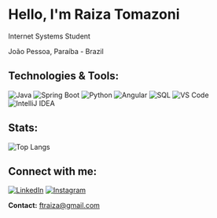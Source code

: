 # Hello, I'm Raiza Tomazoni

Internet Systems Student

João Pessoa, Paraíba - Brazil  

## Technologies & Tools:
![Java](https://img.shields.io/badge/-Java-007396?style=flat&logo=java&logoColor=white)
![Spring Boot](https://img.shields.io/badge/-Spring%20Boot-6DB33F?style=flat&logo=spring-boot&logoColor=white)
![Python](https://img.shields.io/badge/-Python-3776AB?style=flat&logo=python&logoColor=white)
![Angular](https://img.shields.io/badge/-Angular-DD0031?style=flat&logo=angular&logoColor=white)
![SQL](https://img.shields.io/badge/-SQL-4479A1?style=flat&logo=database&logoColor=white)
![VS Code](https://img.shields.io/badge/-VS%20Code-007ACC?style=flat&logo=visual-studio-code&logoColor=white)
![IntelliJ IDEA](https://img.shields.io/badge/-IntelliJ%20IDEA-000000?style=flat&logo=intellij-idea&logoColor=white)

## Stats:
<!--![GitHub Stats](https://github-readme-stats.vercel.app/api?username=raizaft&show_icons=true&theme=dracula)-->
![Top Langs](https://github-readme-stats.vercel.app/api/top-langs/?username=raizaft&layout=compact&langs_count=6&theme=dracula)

## Connect with me:
[![LinkedIn](https://img.shields.io/badge/-LinkedIn-0A66C2?style=flat&logo=linkedin&logoColor=white)](https://www.linkedin.com/in/raizatomazoni)
[![Instagram](https://img.shields.io/badge/-Instagram-E4405F?style=flat&logo=instagram&logoColor=white)](https://www.instagram.com/raizatomazoni)

**Contact:** [ftraiza@gmail.com](mailto:ftraiza@gmail.com)
